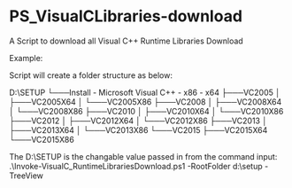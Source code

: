 # PS_VisualCLibraries-download

 A Script to download all Visual C++ Runtime Libraries Download
 
 Example:
 
 Script will create a folder structure as below:
 
 D:\SETUP
└───Install - Microsoft Visual C++ - x86 - x64
    ├───VC2005
    │   ├───VC2005X64
    │   └───VC2005X86
    ├───VC2008
    │   ├───VC2008X64
    │   └───VC2008X86
    ├───VC2010
    │   ├───VC2010X64
    │   └───VC2010X86
    ├───VC2012
    │   ├───VC2012X64
    │   └───VC2012X86
    ├───VC2013
    │   ├───VC2013X64
    │   └───VC2013X86
    └───VC2015
        ├───VC2015X64
        └───VC2015X86
        
The D:\SETUP is the changable value passed in from the command input: 
.\Invoke-VisualC_RuntimeLibrariesDownload.ps1 -RootFolder d:\setup -TreeView
